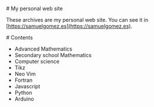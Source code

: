 # My personal web site

These archives are my personal web site. You can see it in
[https://samuelgomez.es](https://samuelgomez.es).

# Contents

- Advanced Mathematics
- Secondary school Mathematics
- Computer science
- Tikz
- Neo Vim
- Fortran
- Javascript
- Python
- Arduino
